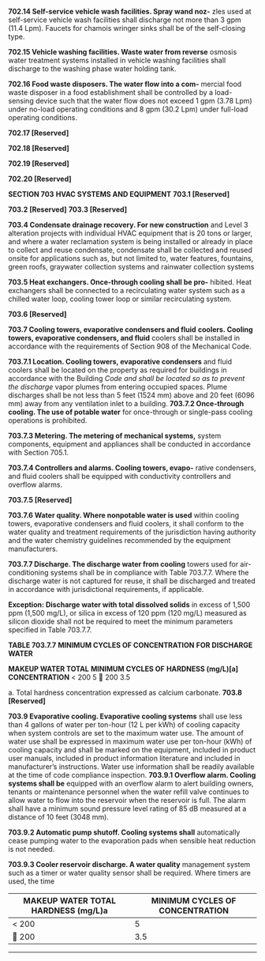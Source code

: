 **702.14 Self-service vehicle wash facilities. Spray wand noz-**
zles used at self-service vehicle wash facilities shall discharge not more than 3 gpm (11.4 Lpm). Faucets for chamois
wringer sinks shall be of the self-closing type.

**702.15 Vehicle washing facilities. Waste water from reverse**
osmosis water treatment systems installed in vehicle washing
facilities shall discharge to the washing phase water holding
tank.

**702.16 Food waste disposers. The water flow into a com-**
mercial food waste disposer in a food establishment shall be
controlled by a load-sensing device such that the water flow
does not exceed 1 gpm (3.78 Lpm) under no-load operating
conditions and 8 gpm (30.2 Lpm) under full-load operating
conditions.

**702.17 [Reserved]**

**702.18 [Reserved]**

**702.19 [Reserved]**

**702.20 [Reserved]**

**SECTION 703**
**HVAC SYSTEMS AND EQUIPMENT**
**703.1 [Reserved]**

**703.2 [Reserved]**
**703.3 [Reserved]**

**703.4 Condensate drainage recovery. For new construction**
and Level 3 alteration projects with individual HVAC equipment that is 20 tons or larger, and where a water reclamation
system is being installed or already in place to collect and
reuse condensate, condensate shall be collected and reused
onsite for applications such as, but not limited to, water features, fountains, green roofs, graywater collection systems
and rainwater collection systems

**703.5 Heat exchangers. Once-through cooling shall be pro-**
hibited. Heat exchangers shall be connected to a recirculating
water system such as a chilled water loop, cooling tower loop
or similar recirculating system.

**703.6 [Reserved]**

**703.7 Cooling towers, evaporative condensers and fluid**
**coolers. Cooling towers, evaporative condensers, and fluid**
coolers shall be installed in accordance with the requirements
of Section 908 of the Mechanical Code.

**703.7.1 Location. Cooling towers, evaporative condensers**
and fluid coolers shall be located on the property as
required for buildings in accordance with the Building
_Code and shall be located so as to prevent the discharge_
vapor plumes from entering occupied spaces. Plume discharges shall be not less than 5 feet (1524 mm) above and
20 feet (6096 mm) away from any ventilation inlet to a
building.
**703.7.2 Once-through cooling. The use of potable water**
for once-through or single-pass cooling operations is prohibited.


**703.7.3 Metering. The metering of mechanical systems,**
system components, equipment and appliances shall be
conducted in accordance with Section 705.1.

**703.7.4 Controllers and alarms. Cooling towers, evapo-**
rative condensers, and fluid coolers shall be equipped with
conductivity controllers and overflow alarms.

**703.7.5 [Reserved]**

**703.7.6 Water quality. Where nonpotable water is used**
within cooling towers, evaporative condensers and fluid
coolers, it shall conform to the water quality and treatment
requirements of the jurisdiction having authority and the
water chemistry guidelines recommended by the equipment manufacturers.

**703.7.7 Discharge. The discharge water from cooling**
towers used for air-conditioning systems shall be in compliance with Table 703.7.7. Where the discharge water is
not captured for reuse, it shall be discharged and treated in
accordance with jurisdictional requirements, if applicable.

**Exception: Discharge water with total dissolved solids**
in excess of 1,500 ppm (1,500 mg/L), or silica in excess
of 120 ppm (120 mg/L) measured as silicon dioxide
shall not be required to meet the minimum parameters
specified in Table 703.7.7.

**TABLE 703.7.7**
**MINIMUM CYCLES OF CONCENTRATION**
**FOR DISCHARGE WATER**

**MAKEUP WATER TOTAL** **MINIMUM CYCLES OF**
**HARDNESS (mg/L)[a]** **CONCENTRATION**
< 200 5
 200 3.5

a. Total hardness concentration expressed as calcium carbonate.
**703.8 [Reserved]**

**703.9 Evaporative cooling. Evaporative cooling systems**
shall use less than 4 gallons of water per ton-hour (12 L per
kWh) of cooling capacity when system controls are set to the
maximum water use. The amount of water use shall be
expressed in maximum water use per ton-hour (kWh) of cooling capacity and shall be marked on the equipment, included
in product user manuals, included in product information literature and included in manufacturer’s instructions. Water
use information shall be readily available at the time of code
compliance inspection.
**703.9.1 Overflow alarm. Cooling systems shall be**
equipped with an overflow alarm to alert building owners,
tenants or maintenance personnel when the water refill
valve continues to allow water to flow into the reservoir
when the reservoir is full. The alarm shall have a minimum sound pressure level rating of 85 dB measured at a
distance of 10 feet (3048 mm).

**703.9.2 Automatic pump shutoff. Cooling systems shall**
automatically cease pumping water to the evaporation
pads when sensible heat reduction is not needed.

**703.9.3 Cooler reservoir discharge. A water quality**
management system such as a timer or water quality sensor shall be required. Where timers are used, the time

|MAKEUP WATER TOTAL HARDNESS (mg/L)a|MINIMUM CYCLES OF CONCENTRATION|
|---|---|
|< 200|5|
| 200|3.5|


-----





